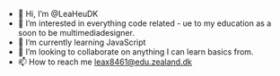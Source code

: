 - 👋 Hi, I’m @LeaHeuDK
- 👀 I’m interested in everything code related - ue to my education as a soon to be multimediadesigner.
- 🌱 I’m currently learning JavaScript
- 💞️ I’m looking to collaborate on anything I can learn basics from.
- 📫 How to reach me leax8461@edu.zealand.dk

<!---
LeaHeuDK/LeaHeuDK is a ✨ special ✨ repository because its `README.md` (this file) appears on your GitHub profile.
You can click the Preview link to take a look at your changes.
--->
